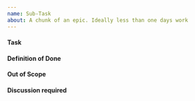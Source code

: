 ```yaml
---
name: Sub-Task
about: A chunk of an epic. Ideally less than one days work
---
```


#### Task
<!-- A clear and concise description of what the task will entail and why it is
being undertaken. -->


#### Definition of Done
<!-- Outline what must be delivered to consider the task as "done". -->


#### Out of Scope
<!-- A chance to be clear about anything related that will not be delivered as part of this task. Also a chance to further clarify "done". -->


#### Discussion required
<!-- Flag any discussions required prior to progressing the task. -->


<!-- Add an _Assignee_, _Epics_, _Estimate_ and any relevant _Labels_ -->
